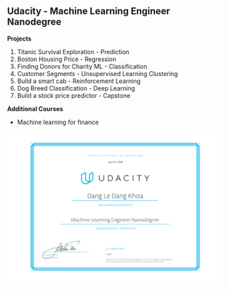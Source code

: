 
## Udacity - Machine Learning Engineer Nanodegree
__Projects__

1. Titanic Survival Exploration - Prediction
2. Boston Housing Price - Regression
3. Finding Donors for Charity ML - Classification
4. Customer Segments - Unsupervised Learning Clustering
5. Build a smart cab - Reinforcement Learning
6. Dog Breed Classification - Deep Learning
7. Build a stock price predictor - Capstone

__Additional Courses__
- Machine learning for finance

![alt text](./certificate.png "Certificate")
